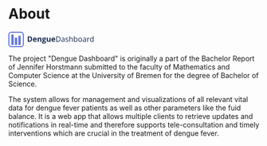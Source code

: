 # About

<svg id="Ebene_1" data-name="Ebene 1" xmlns="http://www.w3.org/2000/svg" width="171.08" height="31.07"
     viewBox="0 0 171.08 31.07">
  <path
      d="M47.78,14.74a5.3,5.3,0,0,1-1.5,4.06,6.16,6.16,0,0,1-4.36,1.41h-3V9.48h3.37a5.69,5.69,0,0,1,4.08,1.38A5.11,5.11,0,0,1,47.78,14.74Zm-2.36.06q0-3.46-3.05-3.46H41.16v7h1Q45.42,18.33,45.42,14.8Z"
      style="fill:#172b4d"/>
  <path
      d="M53.54,20.35a4.21,4.21,0,0,1-3.09-1.09,4.12,4.12,0,0,1-1.12-3.1,4.55,4.55,0,0,1,1-3.19,3.68,3.68,0,0,1,2.85-1.12,3.61,3.61,0,0,1,2.71,1,3.73,3.73,0,0,1,1,2.74v1.08H51.6a2.14,2.14,0,0,0,.56,1.49,2,2,0,0,0,1.49.54,5.78,5.78,0,0,0,1.4-.16A6.56,6.56,0,0,0,56.43,18v1.73a4.83,4.83,0,0,1-1.26.44A7.54,7.54,0,0,1,53.54,20.35Zm-.31-6.91a1.43,1.43,0,0,0-1.12.45,2.09,2.09,0,0,0-.46,1.28h3.14a1.86,1.86,0,0,0-.43-1.28A1.48,1.48,0,0,0,53.23,13.44Z"
      style="fill:#172b4d"/>
  <path
      d="M66.29,20.21H64.05v-4.8a2.31,2.31,0,0,0-.32-1.33,1.15,1.15,0,0,0-1-.44,1.51,1.51,0,0,0-1.36.63A3.85,3.85,0,0,0,61,16.35v3.86H58.71V12h1.71l.3,1.05h.13a2.38,2.38,0,0,1,1-.9,3.54,3.54,0,0,1,1.49-.3,2.87,2.87,0,0,1,2.17.77,3.09,3.09,0,0,1,.75,2.24Z"
      style="fill:#172b4d"/>
  <path
      d="M75.73,12v1.14l-1.28.33a2.29,2.29,0,0,1,.35,1.23,2.5,2.5,0,0,1-.92,2.06,4,4,0,0,1-2.56.74l-.4,0-.33,0a.75.75,0,0,0-.35.59q0,.48,1.23.48h1.4a3.16,3.16,0,0,1,2.06.58,2.09,2.09,0,0,1,.71,1.7A2.54,2.54,0,0,1,74.44,23a6.33,6.33,0,0,1-3.45.79,4.75,4.75,0,0,1-2.62-.6,1.9,1.9,0,0,1-.91-1.68,1.76,1.76,0,0,1,.46-1.24,2.63,2.63,0,0,1,1.36-.71,1.52,1.52,0,0,1-.6-.48,1.18,1.18,0,0,1,0-1.49,3.14,3.14,0,0,1,.79-.61,2.3,2.3,0,0,1-1-.9,2.72,2.72,0,0,1-.37-1.45A2.57,2.57,0,0,1,69,12.58a3.77,3.77,0,0,1,2.5-.73,6.57,6.57,0,0,1,.81.06l.61.09ZM69.4,21.37a.81.81,0,0,0,.44.72,2.42,2.42,0,0,0,1.25.27A4.37,4.37,0,0,0,73,22a1,1,0,0,0,.68-.91.62.62,0,0,0-.4-.63A3.23,3.23,0,0,0,72,20.31H70.84a1.79,1.79,0,0,0-1,.29A.9.9,0,0,0,69.4,21.37Zm.81-6.68a1.6,1.6,0,0,0,.31,1.05,1.1,1.1,0,0,0,.93.39,1.08,1.08,0,0,0,.92-.39,1.66,1.66,0,0,0,.29-1.05c0-1-.4-1.48-1.21-1.48S70.21,13.7,70.21,14.69Z"
      style="fill:#172b4d"/>
  <path
      d="M82.89,20.21l-.3-1.05h-.11a2.38,2.38,0,0,1-1,.88,3.48,3.48,0,0,1-1.51.31,2.86,2.86,0,0,1-2.18-.77A3.12,3.12,0,0,1,77,17.35V12h2.24v4.79a2.33,2.33,0,0,0,.31,1.34,1.17,1.17,0,0,0,1,.44A1.52,1.52,0,0,0,82,17.94a4,4,0,0,0,.41-2.08V12h2.24v8.21Z"
      style="fill:#172b4d"/>
  <path
      d="M90.67,20.35a4.21,4.21,0,0,1-3.09-1.09,4.12,4.12,0,0,1-1.12-3.1,4.55,4.55,0,0,1,1-3.19,3.68,3.68,0,0,1,2.85-1.12,3.61,3.61,0,0,1,2.71,1,3.73,3.73,0,0,1,1,2.74v1.08H88.73a2.14,2.14,0,0,0,.56,1.49,2,2,0,0,0,1.49.54,5.78,5.78,0,0,0,1.4-.16A6.56,6.56,0,0,0,93.56,18v1.73a4.83,4.83,0,0,1-1.26.44A7.54,7.54,0,0,1,90.67,20.35Zm-.31-6.91a1.43,1.43,0,0,0-1.12.45,2.09,2.09,0,0,0-.46,1.28h3.14a1.86,1.86,0,0,0-.43-1.28A1.48,1.48,0,0,0,90.36,13.44Z"
      style="fill:#172b4d"/>
  <path
      d="M104.71,14.74a5.39,5.39,0,0,1-1.45,4.06,5.68,5.68,0,0,1-4.15,1.41h-3V9.48h3.29a5.28,5.28,0,0,1,3.89,1.38A5.28,5.28,0,0,1,104.71,14.74Zm-1.33,0a4.32,4.32,0,0,0-1-3.16,4.21,4.21,0,0,0-3.13-1.06H97.39v8.57h1.52a4.61,4.61,0,0,0,3.35-1.1A4.33,4.33,0,0,0,103.38,14.78Z"
      style="fill:#172b4d"/>
  <path
      d="M111.86,20.21l-.24-1.15h-.06a3.34,3.34,0,0,1-1.2,1,3.82,3.82,0,0,1-1.49.26,2.71,2.71,0,0,1-1.88-.61,2.27,2.27,0,0,1-.68-1.76q0-2.43,3.9-2.55l1.37,0v-.5a2,2,0,0,0-.41-1.4,1.68,1.68,0,0,0-1.3-.45,5.34,5.34,0,0,0-2.28.61l-.37-.93a6.28,6.28,0,0,1,1.3-.51,5.7,5.7,0,0,1,1.42-.18,3,3,0,0,1,2.13.64,2.68,2.68,0,0,1,.69,2.05v5.49Zm-2.75-.86a2.47,2.47,0,0,0,1.79-.63,2.29,2.29,0,0,0,.65-1.74v-.73l-1.22.05a4.62,4.62,0,0,0-2.1.45,1.37,1.37,0,0,0-.64,1.25,1.23,1.23,0,0,0,.4,1A1.67,1.67,0,0,0,109.11,19.35Z"
      style="fill:#172b4d"/>
  <path
      d="M120.46,18a2,2,0,0,1-.83,1.73,3.91,3.91,0,0,1-2.35.61,5.22,5.22,0,0,1-2.5-.5V18.72a6.19,6.19,0,0,0,1.25.46,5.3,5.3,0,0,0,1.28.17,2.87,2.87,0,0,0,1.47-.31,1,1,0,0,0,.51-.92,1,1,0,0,0-.41-.81,6.68,6.68,0,0,0-1.59-.79,8.24,8.24,0,0,1-1.59-.73,2.18,2.18,0,0,1-.71-.71,1.87,1.87,0,0,1-.23-.94,1.79,1.79,0,0,1,.8-1.55,3.73,3.73,0,0,1,2.2-.57,6.4,6.4,0,0,1,2.53.52l-.43,1a5.71,5.71,0,0,0-2.19-.5,2.56,2.56,0,0,0-1.31.27.85.85,0,0,0-.44.75.92.92,0,0,0,.17.55,1.62,1.62,0,0,0,.53.43,9.71,9.71,0,0,0,1.41.59,5.3,5.3,0,0,1,1.93,1A1.85,1.85,0,0,1,120.46,18Z"
      style="fill:#172b4d"/>
  <path
      d="M128,20.21V15a2.08,2.08,0,0,0-.45-1.46,1.79,1.79,0,0,0-1.4-.49,2.29,2.29,0,0,0-1.85.69,3.48,3.48,0,0,0-.59,2.26v4.21h-1.21V8.79h1.21v3.45a7.47,7.47,0,0,1-.06,1h.08a2.44,2.44,0,0,1,1-.91,3.24,3.24,0,0,1,1.52-.34,3.09,3.09,0,0,1,2.21.7,3,3,0,0,1,.74,2.23v5.25Z"
      style="fill:#172b4d"/>
  <path
      d="M135.41,12a3,3,0,0,1,2.47,1.08,4.81,4.81,0,0,1,.87,3.07,4.79,4.79,0,0,1-.88,3.08,3,3,0,0,1-2.46,1.09,3.36,3.36,0,0,1-1.43-.29,2.67,2.67,0,0,1-1.09-.89h-.09l-.26,1h-.87V8.79h1.22v2.77c0,.62,0,1.18-.06,1.67h.06A2.9,2.9,0,0,1,135.41,12Zm-.17,1a2.13,2.13,0,0,0-1.8.72,4,4,0,0,0-.55,2.41,4,4,0,0,0,.56,2.42,2.15,2.15,0,0,0,1.82.73,1.87,1.87,0,0,0,1.67-.82,4.14,4.14,0,0,0,.55-2.35,4,4,0,0,0-.55-2.34A2,2,0,0,0,135.24,13.05Z"
      style="fill:#172b4d"/>
  <path
      d="M147.82,16.18a4.44,4.44,0,0,1-1,3.07,3.46,3.46,0,0,1-2.73,1.1,3.71,3.71,0,0,1-1.92-.5,3.29,3.29,0,0,1-1.29-1.46,5.1,5.1,0,0,1-.46-2.21,4.44,4.44,0,0,1,1-3.07A3.46,3.46,0,0,1,144.15,12a3.39,3.39,0,0,1,2.68,1.12A4.43,4.43,0,0,1,147.82,16.18Zm-6.12,0a3.85,3.85,0,0,0,.61,2.35,2.17,2.17,0,0,0,1.82.8,2.13,2.13,0,0,0,1.81-.8,3.76,3.76,0,0,0,.62-2.35,3.7,3.7,0,0,0-.62-2.33,2.17,2.17,0,0,0-1.83-.8,2.11,2.11,0,0,0-1.8.79A3.74,3.74,0,0,0,141.7,16.18Z"
      style="fill:#172b4d"/>
  <path
      d="M154.91,20.21l-.24-1.15h-.06a3.43,3.43,0,0,1-1.2,1,3.84,3.84,0,0,1-1.5.26,2.68,2.68,0,0,1-1.87-.61,2.23,2.23,0,0,1-.68-1.76q0-2.43,3.9-2.55l1.36,0v-.5a2,2,0,0,0-.41-1.4,1.67,1.67,0,0,0-1.3-.45,5.26,5.26,0,0,0-2.27.61l-.38-.93a6.51,6.51,0,0,1,1.3-.51A5.82,5.82,0,0,1,153,12a3.08,3.08,0,0,1,2.14.64,2.68,2.68,0,0,1,.69,2.05v5.49Zm-2.75-.86a2.45,2.45,0,0,0,1.78-.63,2.26,2.26,0,0,0,.65-1.74v-.73l-1.22.05a4.57,4.57,0,0,0-2.09.45,1.37,1.37,0,0,0-.64,1.25,1.23,1.23,0,0,0,.4,1A1.65,1.65,0,0,0,152.16,19.35Z"
      style="fill:#172b4d"/>
  <path
      d="M162,12a5.47,5.47,0,0,1,1,.08l-.17,1.13a4.31,4.31,0,0,0-.88-.11,2.14,2.14,0,0,0-1.67.8,2.89,2.89,0,0,0-.69,2v4.32h-1.22v-8h1l.13,1.49h.06a3.65,3.65,0,0,1,1.08-1.21A2.47,2.47,0,0,1,162,12Z"
      style="fill:#172b4d"/>
  <path
      d="M169.93,19.13h-.07a2.84,2.84,0,0,1-2.52,1.22,3,3,0,0,1-2.46-1.08,4.75,4.75,0,0,1-.87-3.06,4.8,4.8,0,0,1,.88-3.09,3.26,3.26,0,0,1,5,.09h.09l-.05-.58,0-.57V8.79h1.22V20.21h-1Zm-2.44.2a2.18,2.18,0,0,0,1.81-.68,3.39,3.39,0,0,0,.56-2.19v-.25a4,4,0,0,0-.57-2.44,2.13,2.13,0,0,0-1.81-.73,1.85,1.85,0,0,0-1.64.83,4.12,4.12,0,0,0-.57,2.35,4,4,0,0,0,.56,2.33A1.92,1.92,0,0,0,167.49,19.33Z"
      style="fill:#172b4d"/>
  <rect x="1" y="1" width="29.07" height="29.07" rx="5"
        style="fill:none;stroke:#5e72e4;stroke-linecap:round;stroke-linejoin:round;stroke-width:2px"/>
  <rect x="6.44" y="6.09" width="3.64" height="20.06"
        style="fill:#5e72e4;stroke:#5e72e4;stroke-linecap:round;stroke-linejoin:round;stroke-width:0.75px"/>
  <rect x="13.53" y="12.48" width="3.64" height="13.66"
        style="fill:#5e72e4;stroke:#5e72e4;stroke-linecap:round;stroke-linejoin:round;stroke-width:0.75px"/>
  <rect x="20.62" y="8.7" width="3.64" height="17.44"
        style="fill:#5e72e4;stroke:#5e72e4;stroke-linecap:round;stroke-linejoin:round;stroke-width:0.75px"/>
</svg>

The project "Dengue Dashboard" is originally a part of the Bachelor Report of Jennifer Horstmann submitted to the faculty of Mathematics and Computer Science at the University of Bremen for the degree of Bachelor of Science.

The system allows for management and visualizations of all relevant vital data for dengue fever patients as well as other parameters like the fuid balance. It is a
web app that allows multiple clients to retrieve updates and notifications in real-time and therefore supports
tele-consultation and timely interventions which are crucial in the treatment of dengue fever.